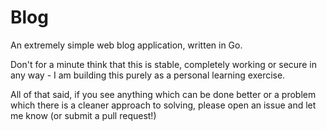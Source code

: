 Blog
====

An extremely simple web blog application, written in Go.

Don't for a minute think that this is stable, completely working or secure in any way - I am building this purely as a personal learning exercise.

All of that said, if you see anything which can be done better or a problem which there is a cleaner approach to solving, please open an issue and let me know (or submit a pull request!)